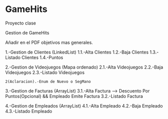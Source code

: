 # GameHits
Proyecto clase

Gestion de GameHits

Añadir en el PDF objetivos mas generales.


1.-Gestion de Clientes (LinkedList)
	1.1.-Alta Clientes
	1.2.-Baja Clientes
	1.3.-Listado Clientes
	1.4.-Puntos	

2.-Gestion de Videojuegos (Mapa ordenado)
	2.1.-Alta Videojuegos
	2.2.-Baja Videojuegos
	2.3.-Listado Videojuegos
	
	2(Aclaracion).-Enum de Nuevo o SegMano

3.-Gestion de Facturas  (ArrayList)
	3.1.-Alta Factura --> Descuento Por Puntos(Opcional) && Empleado Emite Factura
	3.2.-Listado Factura

4.-Gestion de Empleados (ArrayList)
	4.1.-Alta Empleado
	4.2.-Baja Empleado
	4.3.-Listado Empleado



 
